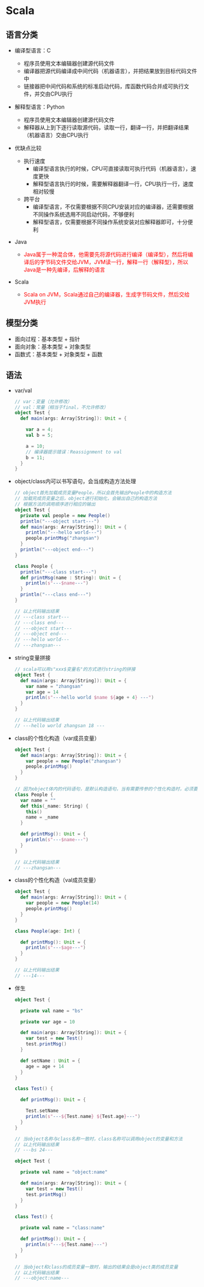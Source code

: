 # Scala

## 语言分类

- 编译型语言：C

  - 程序员使用文本编辑器创建源代码文件
  - 编译器把源代码编译成中间代码（机器语言），并把结果放到目标代码文件中
  - 链接器把中间代码和系统的标准启动代码，库函数代码合并成可执行文件，并交由CPU执行

- 解释型语言：Python

  - 程序员使用文本编辑器创建源代码文件
  - 解释器从上到下逐行读取源代码，读取一行，翻译一行，并把翻译结果（机器语言）交由CPU执行

- 优缺点比较

  - 执行速度
    - 编译型语言执行的时候，CPU可直接读取可执行代码（机器语言），速度更快
    - 解释型语言执行的时候，需要解释器翻译一行，CPU执行一行，速度相对较慢
  - 跨平台
    - 编译型语言，不仅需要根据不同CPU安装对应的编译器，还需要根据不同操作系统选用不同启动代码，不够便利
    - 解释型语言，仅需要根据不同操作系统安装对应解释器即可，十分便利

- Java

  - <font color ='red'>Java属于一种混合体，他需要先将源代码进行编译（编译型），然后将编译后的字节码文件交给JVM，JVM读一行，解释一行（解释型），所以Java是一种先编译，后解释的语言</font>

- Scala

  - <font color='red'>Scala on JVM，Scala通过自己的编译器，生成字节码文件，然后交给JVM执行</font>

  

## 模型分类

- 面向过程：基本类型 + 指针
- 面向对象：基本类型 + 对象类型
- 函数式：基本类型 + 对象类型 + 函数



## 语法

- var/val

  ```scala
  // var：变量（允许修改）
  // val：常量（相当于final，不允许修改）
  object Test {
    def main(args: Array[String]): Unit = {
  
      var a = 4;
      val b = 5;
  
      a = 10;
      // 编译器提示错误：Reassignment to val
      b = 11;
    }
  }
  ```

- object/class内可以书写语句，会当成构造方法处理

  ```scala
  // object首先加载成员变量People，所以会首先输出People中的构造方法
  // 加载完成员变量之后，object进行初始化，会输出自己的构造方法
  // 根据方法的调用顺序进行相应的输出
  object Test {
    private val people = new People()
    println("---object start---")
    def main(args: Array[String]): Unit = {
      println("---hello world---")
      people.printMsg("zhangsan")
    }
    println("---object end---")
  }
  
  class People {
    println("---class start---")
    def printMsg(name : String): Unit = {
      println(s"---$name---")
    }
    println("---class end---")
  }
  
  // 以上代码输出结果
  // ---class start---
  // ---class end---
  // ---object start---
  // ---object end---
  // ---hello world---
  // ---zhangsan---
  ```

- string变量拼接

  ```scala
  // scala可以用s"xxx$变量名"的方式进行string的拼接
  object Test {
    def main(args: Array[String]): Unit = {
      var name = "zhangsan"
      var age = 14
      println(s"---hello world $name ${age + 4} ---")
    }
  }
  
  // 以上代码输出结果
  // ---hello world zhangsan 18 --- 

- class的个性化构造（var成员变量）

  ```scala
  object Test {
    def main(args: Array[String]): Unit = {
      var people = new People("zhangsan")
      people.printMsg()
    }
  }
  
  // 因为object体内的代码语句，是默认构造语句，当有需要传参的个性化构造时，必须要调用一下默认构造方法
  class People {
    var name = ""
    def this(_name: String) {
      this()
      name = _name
    }
  
    def printMsg(): Unit = {
      println(s"---$name---")
    }
  }
  
  // 以上代码输出结果
  // ---zhangsan---
  ```

- class的个性化构造（val成员变量）

  ```scala
  object Test {
    def main(args: Array[String]): Unit = {
      var people = new People(14)
      people.printMsg()
    }
  }
  
  class People(age: Int) {
  
    def printMsg(): Unit = {
      println(s"---$age---")
    }
  }
  
  // 以上代码输出结果
  // ---14---
  ```

- 伴生

  ```scala
  object Test {
  
    private val name = "bs"
  
    private var age = 10
  
    def main(args: Array[String]): Unit = {
      var test = new Test()
      test.printMsg()
    }
  
    def setName : Unit = {
      age = age + 14
    }
  }
  
  class Test() {
  
    def printMsg(): Unit = {
  
      Test.setName
      println(s"---${Test.name} ${Test.age}---")
    }
  }
  
  // 当object名称与class名称一致时，class名称可以调用object的变量和方法
  // 以上代码输出结果
  // ---bs 24---
  
  object Test {
  
    private val name = "object:name"
  
    def main(args: Array[String]): Unit = {
      var test = new Test()
      test.printMsg()
    }
  }
  
  class Test() {
  
    private val name = "class:name"
  
    def printMsg(): Unit = {
      println(s"---${Test.name}---")
    }
  }
  
  // 当object和class的成员变量一致时，输出的结果会是object类的成员变量
  // 以上代码输出结果
  // ---object:name---
  ```

  



































